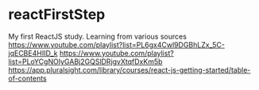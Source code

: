 # reactFirstStep

My first ReactJS study. Learning from various sources
https://www.youtube.com/playlist?list=PL6gx4Cwl9DGBhLZx_5C-jqECBE4HIID_k
https://www.youtube.com/playlist?list=PLoYCgNOIyGABj2GQSlDRjgvXtqfDxKm5b
https://app.pluralsight.com/library/courses/react-js-getting-started/table-of-contents
